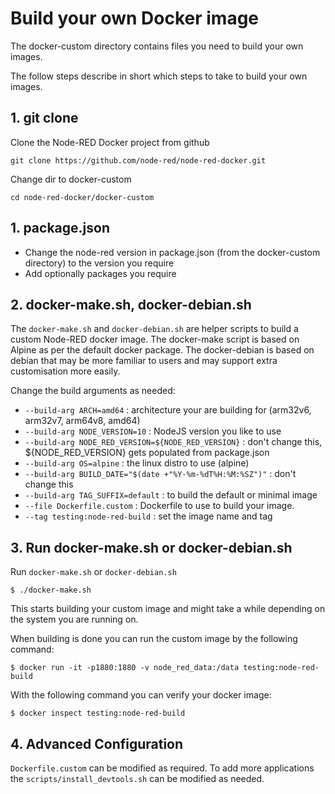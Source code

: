 # Build your own Docker image

The docker-custom directory contains files you need to build your own images.

The follow steps describe in short which steps to take to build your own images.

## 1. git clone

Clone the Node-RED Docker project from github
```shell script
git clone https://github.com/node-red/node-red-docker.git
```

Change dir to docker-custom
```shell script
cd node-red-docker/docker-custom
```

## 1. **package.json**

   - Change the node-red version in package.json (from the docker-custom directory) to the version you require
   - Add optionally packages you require

## 2. **docker-make.sh, docker-debian.sh**

The `docker-make.sh` and `docker-debian.sh` are helper scripts to build a custom Node-RED docker image. The docker-make script is based on Alpine as per the default docker package. The docker-debian is based on debian that may be more familiar to users and may support extra customisation more easily.

Change the build arguments as needed:

   - `--build-arg ARCH=amd64` : architecture your are building for (arm32v6, arm32v7, arm64v8, amd64)
   - `--build-arg NODE_VERSION=10` : NodeJS version you like to use
   - `--build-arg NODE_RED_VERSION=${NODE_RED_VERSION}` : don't change this, ${NODE_RED_VERSION} gets populated from package.json
   - `--build-arg OS=alpine` : the linux distro to use (alpine)
   - `--build-arg BUILD_DATE="$(date +"%Y-%m-%dT%H:%M:%SZ")"` : don't change this
   - `--build-arg TAG_SUFFIX=default` : to build the default or minimal image
   - `--file Dockerfile.custom` : Dockerfile to use to build your image.
   - `--tag testing:node-red-build` : set the image name and tag

## 3. **Run docker-make.sh** or **docker-debian.sh**

Run `docker-make.sh` or `docker-debian.sh`

```shell script
$ ./docker-make.sh
```

This starts building your custom image and might take a while depending on the system you are running on.

When building is done you can run the custom image by the following command:

```shell script
$ docker run -it -p1880:1880 -v node_red_data:/data testing:node-red-build
```

With the following command you can verify your docker image:

```shell script
$ docker inspect testing:node-red-build
```

## 4. **Advanced Configuration**

`Dockerfile.custom` can be modified as required. To add more applications the `scripts/install_devtools.sh` can be modified as needed.
